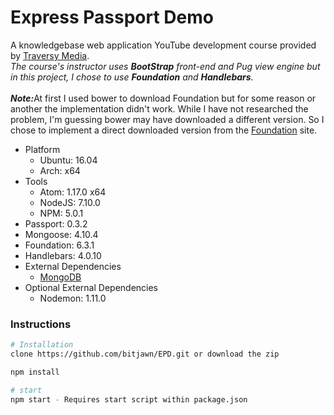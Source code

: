 # Express Passport Demo
<p>A knowledgebase web application YouTube development course provided by <a href="https://youtu.be/lAUncPg_FVw">Traversy Media</a>.
</br><i>The course's instructor uses <b>BootStrap</b> front-end and Pug view engine but in this project, I chose to use <b>Foundation</b> and <b>Handlebars</b>.</i>
</br></br><i><b>Note:</b></i>At first I used bower to download Foundation but for some reason or another the implementation didn't work. While I have not researched the problem, I'm guessing bower may have downloaded a different version. So I chose to implement a direct downloaded version from the <a href="http://foundation.zurb.com/develop/getting-started.html">Foundation</a> site.</p>

<ul>
	<li>Platform
		<ul>
			<li>Ubuntu: 16.04</li>
			<li>Arch: x64</li>
		</ul>
	</li>
	<li>Tools
		<ul>
			<li>Atom: 1.17.0 x64</li>
			<li>NodeJS: 7.10.0</li>
			<li>NPM: 5.0.1</li>
		</ul>
	</li>
	<li>Passport: 0.3.2</li>
	<li>Mongoose: 4.10.4</li>
	<li>Foundation: 6.3.1</li>
	<li>Handlebars: 4.0.10</li>
	<li>External Dependencies
		<ul>
			<li><a href="https://docs.mongodb.com/">MongoDB</a></li>
		</ul>
	</li>
	<li>Optional External Dependencies
		<ul>
			<li>Nodemon: 1.11.0</li>
		</ul>
	</li>
</ul>

<h3>Instructions</h3>

```bash
# Installation
clone https://github.com/bitjawn/EPD.git or download the zip

npm install

# start
npm start - Requires start script within package.json
```
